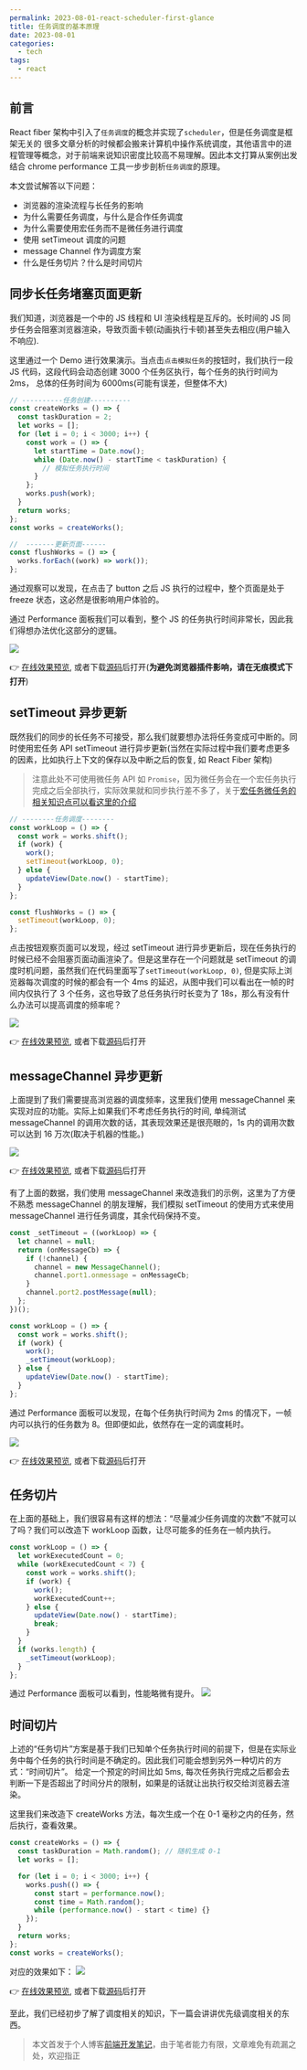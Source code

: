 ```yaml
---
permalink: 2023-08-01-react-scheduler-first-glance
title: 任务调度的基本原理
date: 2023-08-01
categories:
  - tech
tags:
  - react
---
```


## 前言

React fiber 架构中引入了`任务调度`的概念并实现了`scheduler`，但是任务调度是框架无关的
很多文章分析的时候都会搬来计算机中操作系统调度，其他语言中的进程管理等概念，对于前端来说知识密度比较高不易理解。因此本文打算从案例出发结合 chrome performance 工具一步步剖析`任务调度`的原理。

本文尝试解答以下问题：

- 浏览器的渲染流程与长任务的影响
- 为什么需要任务调度，与什么是合作任务调度
- 为什么需要使用宏任务而不是微任务进行调度
- 使用 setTimeout 调度的问题
- message Channel 作为调度方案
- 什么是任务切片？什么是时间切片

## 同步长任务堵塞页面更新

我们知道，浏览器是一个中的 JS 线程和 UI 渲染线程是互斥的。长时间的 JS 同步任务会阻塞浏览器渲染，导致页面卡顿(动画执行卡顿)甚至失去相应(用户输入不响应).

这里通过一个 Demo 进行效果演示。当点击`点击模拟任务`的按钮时，我们执行一段 JS 代码，这段代码会动态创建 3000 个任务区执行，每个任务的执行时间为 2ms， 总体的任务时间为 6000ms(可能有误差，但整体不大)

```js
// ----------任务创建----------
const createWorks = () => {
  const taskDuration = 2;
  let works = [];
  for (let i = 0; i < 3000; i++) {
    const work = () => {
      let startTime = Date.now();
      while (Date.now() - startTime < taskDuration) {
        // 模拟任务执行时间
      }
    };
    works.push(work);
  }
  return works;
};
const works = createWorks();

//  -------更新页面------
const flushWorks = () => {
  works.forEach((work) => work());
};
```

通过观察可以发现，在点击了 button 之后 JS 执行的过程中，整个页面是处于 freeze 状态，这必然是很影响用户体验的。

通过 Performance 面板我们可以看到，整个 JS 的任务执行时间非常长，因此我们得想办法优化这部分的逻辑。

![](https://cdn.jsdelivr.net/gh/chenxiaoyao6228/cloudimg@main/2023/react-source-scheduler-long-task.png)

👉 [在线效果预览](https://chenxiaoyao.cn/html-preview/?https://github.com/chenxiaoyao6228/fe-notes/blob/main/React%E6%BA%90%E7%A0%81/_demo/scheduler/2-sync-long-task.html), 或者下载[源码](../_demo/scheduler/1-long-sync-task.html)后打开(**为避免浏览器插件影响，请在无痕模式下打开**)

## setTimeout 异步更新

既然我们的同步的长任务不可接受，那么我们就要想办法将任务变成可中断的。同时使用宏任务 API setTimeout 进行异步更新(当然在实际过程中我们要考虑更多的因素，比如执行上下文的保存以及中断之后的恢复, 如 React Fiber 架构)

> 注意此处不可使用微任务 API 如 `Promise`，因为微任务会在一个宏任务执行完成之后全部执行，实际效果就和同步执行差不多了，关于[宏任务微任务的相关知识点可以看这里的介绍](../../Javascript/%E6%B5%8F%E8%A7%88%E5%99%A8%E7%9A%84%E4%BA%8B%E4%BB%B6%E5%BE%AA%E7%8E%AF%E6%9C%BA%E5%88%B6.md)

```js
// --------任务调度--------
const workLoop = () => {
  const work = works.shift();
  if (work) {
    work();
    setTimeout(workLoop, 0);
  } else {
    updateView(Date.now() - startTime);
  }
};

const flushWorks = () => {
  setTimeout(workLoop, 0);
};
```

点击按钮观察页面可以发现，经过 setTimeout 进行异步更新后，现在任务执行的时候已经不会阻塞页面动画渲染了。但是这里存在一个问题就是 setTimeout 的调度时机问题，虽然我们在代码里面写了`setTimeout(workLoop, 0)`, 但是实际上浏览器每次调度的时候的都会有一个 4ms 的延迟，从图中我们可以看出在一帧的时间内仅执行了 3 个任务，这也导致了总任务执行时长变为了 18s，那么有没有什么办法可以提高调度的频率呢？

![](https://cdn.jsdelivr.net/gh/chenxiaoyao6228/cloudimg@main/2023/react-source-scheduler-setTimeout.png)

👉 [在线效果预览](https://chenxiaoyao6228.github.io/html-preview/?https://github.com/chenxiaoyao6228/fe-notes/blob/main/React源码/_demo/scheduler/3-asyn-setTimeout.html), 或者下载[源码](../_demo/scheduler/3-asyn-setTimeout.html)后打开

## messageChannel 异步更新

上面提到了我们需要提高浏览器的调度频率，这里我们使用 messageChannel 来实现对应的功能。实际上如果我们不考虑任务执行的时间, 单纯测试 messageChannel 的调用次数的话，其表现效果还是很亮眼的，1s 内的调用次数可以达到 16 万次(取决于机器的性能。)

![](https://cdn.jsdelivr.net/gh/chenxiaoyao6228/cloudimg@main/2023/react-source-scheduler-message-channel-performance.png)

👉 [在线效果预览](https://chenxiaoyao6228.github.io/html-preview/?https://github.com/chenxiaoyao6228/fe-notes/blob/main/React源码/_demo/scheduler/5-message-channel-performance.html), 或者下载[源码](../_demo/scheduler/5-message-channel-performance.html)后打开

有了上面的数据，我们使用 messageChannel 来改造我们的示例，这里为了方便不熟悉 messageChannel 的朋友理解，我们模拟 setTimeout 的使用方式来使用 messageChannel 进行任务调度，其余代码保持不变。

```js
const _setTimeout = ((workLoop) => {
  let channel = null;
  return (onMessageCb) => {
    if (!channel) {
      channel = new MessageChannel();
      channel.port1.onmessage = onMessageCb;
    }
    channel.port2.postMessage(null);
  };
})();

const workLoop = () => {
  const work = works.shift();
  if (work) {
    work();
    _setTimeout(workLoop);
  } else {
    updateView(Date.now() - startTime);
  }
};
```

通过 Performance 面板可以发现，在每个任务执行时间为 2ms 的情况下，一帧内可以执行的任务数为 8。但即便如此，依然存在一定的调度耗时。

![](https://cdn.jsdelivr.net/gh/chenxiaoyao6228/cloudimg@main/2023/react-source-scheduler-message-channel.png)

👉 [在线效果预览](https://chenxiaoyao6228.github.io/html-preview/?https://github.com/chenxiaoyao6228/fe-notes/blob/main/React源码/_demo/scheduler/4-async-message-channel.html), 或者下载[源码](../_demo/scheduler/4-async-message-channel.html)后打开

## 任务切片

在上面的基础上，我们很容易有这样的想法：“尽量减少任务调度的次数”不就可以了吗？我们可以改造下 workLoop 函数，让尽可能多的任务在一帧内执行。

```js
const workLoop = () => {
  let workExecutedCount = 0;
  while (workExecutedCount < 7) {
    const work = works.shift();
    if (work) {
      work();
      workExecutedCount++;
    } else {
      updateView(Date.now() - startTime);
      break;
    }
  }
  if (works.length) {
    _setTimeout(workLoop);
  }
};
```

通过 Performance 面板可以看到，性能略微有提升。
![](https://cdn.jsdelivr.net/gh/chenxiaoyao6228/cloudimg@main/2023/react-source-scheduler-task-slicing.png)

## 时间切片

上述的“任务切片”方案是基于我们已知单个任务执行时间的前提下，但是在实际业务中每个任务的执行时间是不确定的。因此我们可能会想到另外一种切片的方式：“时间切片”。 给定一个预定的时间比如 5ms, 每次任务执行完成之后都会去判断一下是否超出了时间分片的限制，如果是的话就让出执行权交给浏览器去渲染。

这里我们来改造下 createWorks 方法，每次生成一个在 0-1 毫秒之内的任务，然后执行，查看效果。

```js
const createWorks = () => {
  const taskDuration = Math.random(); // 随机生成 0-1
  let works = [];

  for (let i = 0; i < 3000; i++) {
    works.push(() => {
      const start = performance.now();
      const time = Math.random();
      while (performance.now() - start < time) {}
    });
  }
  return works;
};
const works = createWorks();
```

对应的效果如下：
![](https://cdn.jsdelivr.net/gh/chenxiaoyao6228/cloudimg@main/2023/react-source-scheduler-time-slicing.png)

👉 [在线效果预览](https://chenxiaoyao6228.github.io/html-preview/?https://github.com/chenxiaoyao6228/fe-notes/blob/main/React源码/_demo/scheduler/7-async-time-slicing.html), 或者下载[源码](../_demo/scheduler/7-async-time-slicing.html)后打开

至此，我们已经初步了解了调度相关的知识，下一篇会讲讲优先级调度相关的东西。


 
 
 > 本文首发于个人博客[前端开发笔记](https://github.com/chenxiaoyao6228/fe-notes)，由于笔者能力有限，文章难免有疏漏之处，欢迎指正